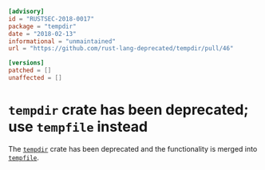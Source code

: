 ```toml
[advisory]
id = "RUSTSEC-2018-0017"
package = "tempdir"
date = "2018-02-13"
informational = "unmaintained"
url = "https://github.com/rust-lang-deprecated/tempdir/pull/46"

[versions]
patched = []
unaffected = []
```

# `tempdir` crate has been deprecated; use `tempfile` instead

The [`tempdir`](https://crates.io/crates/tempdir) crate has been deprecated
and the functionality is merged into [`tempfile`](https://crates.io/crates/tempfile).
